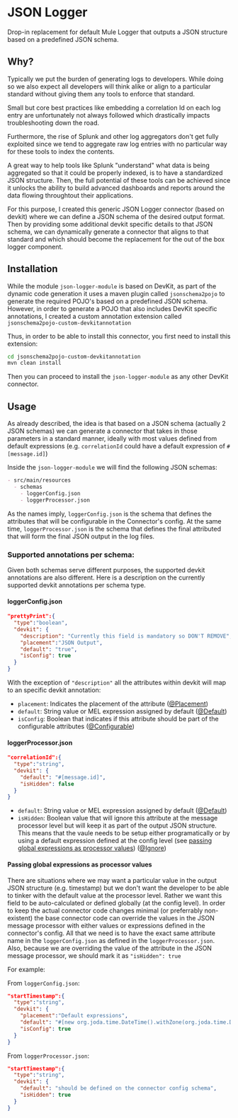 # JSON Logger

Drop-in replacement for default Mule Logger that outputs a JSON structure based on a predefined JSON schema.

## Why?

Typically we put the burden of generating logs to developers. While doing so we also expect all developers will think alike or align to a particular standard without giving them any tools to enforce that standard.

Small but core best practices like embedding a correlation Id on each log entry are unfortunately not always followed which drastically impacts troubleshooting down the road. 

Furthermore, the rise of Splunk and other log aggregators don't get fully exploited since we tend to aggregate raw log entries with no particular way for these tools to index the contents.

A great way to help tools like Splunk "understand" what data is being aggregated so that it could be properly indexed, is to have a standardized JSON structure. Then, the full potential of these tools can be achieved since it unlocks the ability to build advanced dashboards and reports around the data flowing throughtout their applications.

For this purpose, I created this generic JSON Logger connector (based on devkit) where we can define a JSON schema of the desired output format. Then by providing some additional devkit specific details to that JSON schema, we can dynamically generate a connector that aligns to that standard and which should become the replacement for the out of the box logger component.

## Installation

While the module `json-logger-module` is based on DevKit, as part of the dynamic code generation it uses a maven plugin called `jsonschema2pojo` to generate the required POJO's based on a predefined JSON schema. However, in order to generate a POJO that also includes DevKit specific annotations, I created a custom annotation extension called `jsonschema2pojo-custom-devkitannotation`

Thus, in order to be able to install this connector, you first need to install this extension:

```bash
cd jsonschema2pojo-custom-devkitannotation
mvn clean install
```

Then you can proceed to install the `json-logger-module` as any other DevKit connector.

## Usage

As already described, the idea is that based on a JSON schema (actually 2 JSON schemas) we can generate a connector that takes in those parameters in a standard manner, ideally with most values defined from default expressions (e.g. `correlationId` could have a default expression of `#[message.id]`)

Inside the `json-logger-module` we will find the following JSON schemas:
```markdown
- src/main/resources
  - schemas
    - loggerConfig.json
    - loggerProcessor.json
```

As the names imply, `loggerConfig.json` is the schema that defines the attributes that will be configurable in the Connector's config. At the same time, `loggerProcessor.json` is the schema that defines the final attributed that will form the final JSON output in the log files.

### Supported annotations per schema:

Given both schemas serve different purposes, the supported devkit annotations are also different. Here is a description on the currently supported devkit annotations per schema type.

#### loggerConfig.json

```json
"prettyPrint":{
  "type":"boolean",
  "devkit": {
    "description": "Currently this field is mandatory so DON'T REMOVE",
    "placement":"JSON Output",
    "default": "true",
    "isConfig": true
  }
}
```

With the exception of `"description"` all the attributes within devkit will map to an specific devkit annotation:  

- `placement`: Indicates the placement of the attribute ([@Placement](https://docs.mulesoft.com/anypoint-connector-devkit/v/3.8/defining-connector-attributes#placement-field-order-grouping-and-tabs))
- `default`: String value or MEL expression assigned by default ([@Default](https://docs.mulesoft.com/anypoint-connector-devkit/v/3.8/defining-connector-attributes#default-annotation))
- `isConfig`: Boolean that indicates if this attribute should be part of the configurable attributes ([@Configurable](https://docs.mulesoft.com/anypoint-connector-devkit/v/3.8/defining-connector-attributes#configurable-annotation))

#### loggerProcessor.json

```json
"correlationId":{
  "type":"string",
  "devkit": {
    "default": "#[message.id]",
    "isHidden": false
  }
}
```

- `default`: String value or MEL expression assigned by default ([@Default](https://docs.mulesoft.com/anypoint-connector-devkit/v/3.8/defining-connector-attributes#default-annotation))
- `isHidden`: Boolean value that will ignore this attribute at the message processor level but will keep it as part of the output JSON structure. This means that the vaule needs to be setup either programatically or by using a default expression defined at the config level (see [passing global expressions as processor values](#passing-global-expressions-as-processor-values)) ([@Ignore](https://docs.mulesoft.com/anypoint-connector-devkit/v/3.7/annotation-reference#ignan))

#### Passing global expressions as processor values

There are situations where we may want a particular value in the output JSON structure (e.g. timestamp) but we don't want the developer to be able to tinker with the default value at the processor level. Rather we want this field to be auto-calculated or defined globally (at the config level). In order to keep the actual connector code changes minimal (or preferrably non-existent) the base connector code can override the values in the JSON message processor with either values or expressions defined in the connector's config. All that we need is to have the exact same attribute name in the `loggerConfig.json` as defined in the `loggerProcessor.json`. Also, because we are overriding the value of the attribute in the JSON message processor, we should mark it as `"isHidden": true`

For example:

From `loggerConfig.json`:

```json
"startTimestamp":{
  "type":"string",
  "devkit": {
    "placement":"Default expressions",
    "default": "#[new org.joda.time.DateTime().withZone(org.joda.time.DateTimeZone.forID(\"${json.logger.timezone}\")).toString(\"${json.logger.dateformat}\")]",
    "isConfig": true
  }
}
```

From `loggerProcessor.json`:

```json
"startTimestamp":{
  "type":"string",
  "devkit": {
    "default": "should be defined on the connector config schema",
    "isHidden": true
  }
}
```
